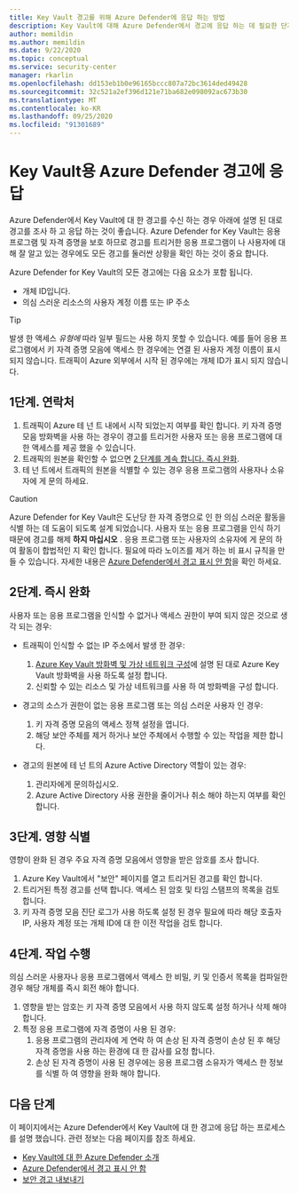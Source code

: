 ```yaml
---
title: Key Vault 경고를 위해 Azure Defender에 응답 하는 방법
description: Key Vault에 대해 Azure Defender에서 경고에 응답 하는 데 필요한 단계에 대해 알아봅니다.
author: memildin
ms.author: memildin
ms.date: 9/22/2020
ms.topic: conceptual
ms.service: security-center
manager: rkarlin
ms.openlocfilehash: dd153eb1b0e96165bccc807a72bc3614ded49428
ms.sourcegitcommit: 32c521a2ef396d121e71ba682e098092ac673b30
ms.translationtype: MT
ms.contentlocale: ko-KR
ms.lasthandoff: 09/25/2020
ms.locfileid: "91301689"
---
```

# <a name="respond-to-azure-defender-for-key-vault-alerts"></a>Key Vault용 Azure Defender 경고에 응답
Azure Defender에서 Key Vault에 대 한 경고를 수신 하는 경우 아래에 설명 된 대로 경고를 조사 하 고 응답 하는 것이 좋습니다. Azure Defender for Key Vault는 응용 프로그램 및 자격 증명을 보호 하므로 경고를 트리거한 응용 프로그램이 나 사용자에 대해 잘 알고 있는 경우에도 모든 경고를 둘러싼 상황을 확인 하는 것이 중요 합니다.  

Azure Defender for Key Vault의 모든 경고에는 다음 요소가 포함 됩니다.

- 개체 ID입니다.
- 의심 스러운 리소스의 사용자 계정 이름 또는 IP 주소

> [!TIP]
> 발생 한 액세스 *유형에* 따라 일부 필드는 사용 하지 못할 수 있습니다. 예를 들어 응용 프로그램에서 키 자격 증명 모음에 액세스 한 경우에는 연결 된 사용자 계정 이름이 표시 되지 않습니다. 트래픽이 Azure 외부에서 시작 된 경우에는 개체 ID가 표시 되지 않습니다.

## <a name="step-1-contact"></a>1단계. 연락처

1. 트래픽이 Azure 테 넌 트 내에서 시작 되었는지 여부를 확인 합니다. 키 자격 증명 모음 방화벽을 사용 하는 경우이 경고를 트리거한 사용자 또는 응용 프로그램에 대 한 액세스를 제공 했을 수 있습니다.
1. 트래픽의 원본을 확인할 수 없으면 [2 단계를 계속 합니다. 즉시 완화](#step-2-immediate-mitigation).
1. 테 넌 트에서 트래픽의 원본을 식별할 수 있는 경우 응용 프로그램의 사용자나 소유자에 게 문의 하세요. 

> [!CAUTION]
> Azure Defender for Key Vault은 도난당 한 자격 증명으로 인 한 의심 스러운 활동을 식별 하는 데 도움이 되도록 설계 되었습니다. 사용자 또는 응용 프로그램을 인식 하기 때문에 경고를 해제 **하지 마십시오** . 응용 프로그램 또는 사용자의 소유자에 게 문의 하 여 활동이 합법적인 지 확인 합니다. 필요에 따라 노이즈를 제거 하는 비 표시 규칙을 만들 수 있습니다. 자세한 내용은 [Azure Defender에서 경고 표시 안 함](alerts-suppression-rules.md)을 확인 하세요.


## <a name="step-2-immediate-mitigation"></a>2단계. 즉시 완화 
사용자 또는 응용 프로그램을 인식할 수 없거나 액세스 권한이 부여 되지 않은 것으로 생각 되는 경우:

- 트래픽이 인식할 수 없는 IP 주소에서 발생 한 경우:
    1. [Azure Key Vault 방화벽 및 가상 네트워크 구성](../key-vault/general/network-security.md)에 설명 된 대로 Azure Key Vault 방화벽을 사용 하도록 설정 합니다.
    1. 신뢰할 수 있는 리소스 및 가상 네트워크를 사용 하 여 방화벽을 구성 합니다.

- 경고의 소스가 권한이 없는 응용 프로그램 또는 의심 스러운 사용자 인 경우:
    1. 키 자격 증명 모음의 액세스 정책 설정을 엽니다.
    1. 해당 보안 주체를 제거 하거나 보안 주체에서 수행할 수 있는 작업을 제한 합니다.  

- 경고의 원본에 테 넌 트의 Azure Active Directory 역할이 있는 경우:
    1. 관리자에게 문의하십시오.
    1. Azure Active Directory 사용 권한을 줄이거나 취소 해야 하는지 여부를 확인 합니다.

## <a name="step-3-identify-impact"></a>3단계. 영향 식별 
영향이 완화 된 경우 주요 자격 증명 모음에서 영향을 받은 암호를 조사 합니다.
1. Azure Key Vault에서 "보안" 페이지를 열고 트리거된 경고를 확인 합니다.
1. 트리거된 특정 경고를 선택 합니다.
    액세스 된 암호 및 타임 스탬프의 목록을 검토 합니다.
1. 키 자격 증명 모음 진단 로그가 사용 하도록 설정 된 경우 필요에 따라 해당 호출자 IP, 사용자 계정 또는 개체 ID에 대 한 이전 작업을 검토 합니다.  

## <a name="step-4-take-action"></a>4단계. 작업 수행 
의심 스러운 사용자나 응용 프로그램에서 액세스 한 비밀, 키 및 인증서 목록을 컴파일한 경우 해당 개체를 즉시 회전 해야 합니다.

1. 영향을 받는 암호는 키 자격 증명 모음에서 사용 하지 않도록 설정 하거나 삭제 해야 합니다.
1. 특정 응용 프로그램에 자격 증명이 사용 된 경우:
    1. 응용 프로그램의 관리자에 게 연락 하 여 손상 된 자격 증명이 손상 된 후 해당 자격 증명을 사용 하는 환경에 대 한 감사를 요청 합니다.
    1. 손상 된 자격 증명이 사용 된 경우에는 응용 프로그램 소유자가 액세스 한 정보를 식별 하 여 영향을 완화 해야 합니다.


## <a name="next-steps"></a>다음 단계

이 페이지에서는 Azure Defender에서 Key Vault에 대 한 경고에 응답 하는 프로세스를 설명 했습니다. 관련 정보는 다음 페이지를 참조 하세요.

- [Key Vault에 대 한 Azure Defender 소개](defender-for-key-vault-introduction.md)
- [Azure Defender에서 경고 표시 안 함](alerts-suppression-rules.md)
- [보안 경고 내보내기](continuous-export.md)